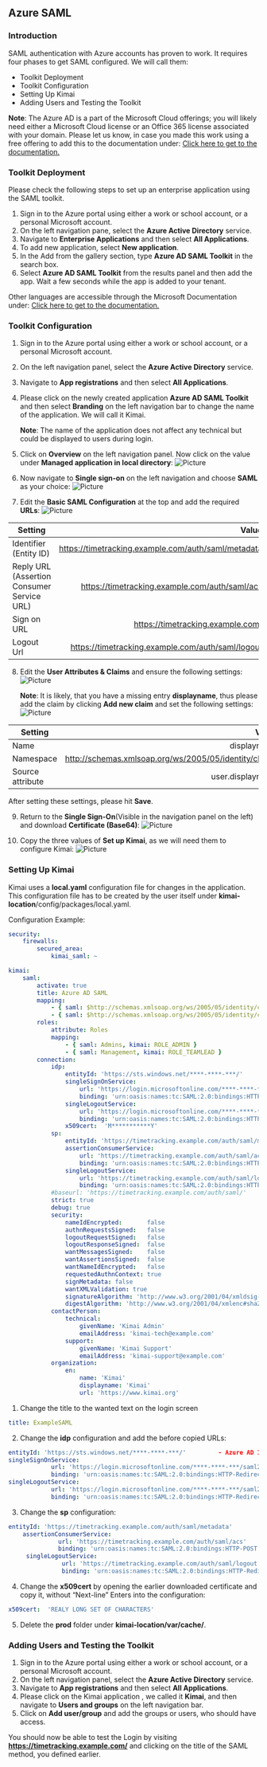 
## Azure SAML

### Introduction
SAML authentication with Azure accounts has proven to work. It requires four phases to get SAML configured. We will call them:
* Toolkit Deployment
* Toolkit Configuration
* Setting Up Kimai
* Adding Users and Testing the Toolkit

**Note**: The Azure AD is a part of the Microsoft Cloud offerings; you will likely need either a Microsoft Cloud license or an Office 365 license associated with your domain. Please let us know, in case you made this work using a free offering to add this to the documentation under: [Click here to get to the documentation.](https://github.com/kevinpapst/kimai2/discussions)

### Toolkit Deployment
Please check the following steps to set up an enterprise application using the SAML toolkit.

1.	Sign in to the Azure portal using either a work or school account, or a personal Microsoft account.
2.	On the left navigation pane, select the **Azure Active Directory** service.
3.	Navigate to **Enterprise Applications** and then select **All Applications**.
4.	To add new application, select **New application**.
5.	In the Add from the gallery section, type **Azure AD SAML Toolkit** in the search box.
6.	Select **Azure AD SAML Toolkit** from the results panel and then add the app. Wait a few seconds while the app is added to your tenant.

Other languages are accessible through the Microsoft Documentation under: 
[Click here to get to the documentation.](https://docs.microsoft.com/en-us/azure/active-directory/saas-apps/saml-toolkit-tutorial#adding-azure-ad-saml-toolkit-from-the-gallery)


### Toolkit Configuration

1.	Sign in to the Azure portal using either a work or school account, or a personal Microsoft account.
2.	On the left navigation panel, select the **Azure Active Directory** service.
3.	Navigate to **App registrations** and then select **All Applications**.
4.	Please click on the newly created application **Azure AD SAML Toolkit** and then select **Branding** on the left navigation bar to change the name of the application. We will call it Kimai.

	**Note**: The name of the application does not affect any technical but could be displayed to users during login.
5.	Click on **Overview** on the left navigation panel. Now click on the value under **Managed application in local directory**:
![Picture](https://hierstinktes.de/azure-saml-pic1.png)
 
6.	Now navigate to **Single sign-on** on the left navigation and choose **SAML** as your choice:
![Picture](https://hierstinktes.de/azure-saml-pic2.png)
 
7.	Edit the **Basic SAML Configuration** at the top and add the required **URLs**:
![Picture](https://hierstinktes.de/azure-saml-pic3.png)
 
| Setting |Value  |
| ------------- | -----:|
| Identifier (Entity ID) | https://timetracking.example.com/auth/saml/metadata |
| Reply URL (Assertion Consumer Service URL) | https://timetracking.example.com/auth/saml/acs |
| Sign on URL | https://timetracking.example.com/ |
| Logout Url | https://timetracking.example.com/auth/saml/logout |

8.	Edit the **User Attributes & Claims** and ensure the following settings: 
![Picture](https://hierstinktes.de/azure-saml-pic4.png)
 
	**Note**: It is likely, that you have a missing entry **displayname**, thus please add the claim by clicking **Add new claim** and set the following settings:  
![Picture](https://hierstinktes.de/azure-saml-pic5.png)

| Setting |Value  |
| ------------- | -----:|
| Name | displayname |
| Namespace | http://schemas.xmlsoap.org/ws/2005/05/identity/claims |
| Source attribute | user.displayname |


After setting these settings, please hit **Save**.

9.	Return to the **Single Sign-On**(Visible in the navigation panel on the left) and download **Certificate (Base64)**:
![Picture](https://hierstinktes.de/azure-saml-pic6.png) 

10.	Copy the three values of **Set up Kimai**, as we will need them to configure Kimai:
![Picture](https://hierstinktes.de/azure-saml-pic7.png)


### Setting Up Kimai
Kimai uses a **local.yaml** configuration file for changes in the application. This configuration file has to be created by the user itself under **kimai-location**/config/packages/local.yaml.

Configuration Example:
```yaml
security:
    firewalls:
        secured_area:
            kimai_saml: ~

kimai:
    saml:
        activate: true
        title: Azure AD SAML
        mapping:
            - { saml: $http://schemas.xmlsoap.org/ws/2005/05/identity/claims/emailaddress, kimai: email }
            - { saml: $http://schemas.xmlsoap.org/ws/2005/05/identity/claims/displayname, kimai: alias }
        roles:
            attribute: Roles
            mapping:
                - { saml: Admins, kimai: ROLE_ADMIN }
                - { saml: Management, kimai: ROLE_TEAMLEAD }
        connection:
            idp:
                entityId: 'https://sts.windows.net/****-****-***/'
                singleSignOnService:
                    url: 'https://login.microsoftonline.com/****-****-***/saml2'
                    binding: 'urn:oasis:names:tc:SAML:2.0:bindings:HTTP-Redirect'
                singleLogoutService:
                    url: 'https://login.microsoftonline.com/****-****-***/saml2'
                    binding: 'urn:oasis:names:tc:SAML:2.0:bindings:HTTP-Redirect'
                x509cert:  'M***********Y'
            sp:
                entityId: 'https://timetracking.example.com/auth/saml/metadata'
                assertionConsumerService:
                    url: 'https://timetracking.example.com/auth/saml/acs'
                    binding: 'urn:oasis:names:tc:SAML:2.0:bindings:HTTP-POST'
                singleLogoutService:
                    url: 'https://timetracking.example.com/auth/saml/logout'
                    binding: 'urn:oasis:names:tc:SAML:2.0:bindings:HTTP-Redirect'
            #baseurl: 'https://timetracking.example.com/auth/saml/'
            strict: true
            debug: true
            security:
                nameIdEncrypted:       false
                authnRequestsSigned:   false
                logoutRequestSigned:   false
                logoutResponseSigned:  false
                wantMessagesSigned:    false
                wantAssertionsSigned:  false
                wantNameIdEncrypted:   false
                requestedAuthnContext: true
                signMetadata: false
                wantXMLValidation: true
                signatureAlgorithm: 'http://www.w3.org/2001/04/xmldsig-more#rsa-sha256'
                digestAlgorithm: 'http://www.w3.org/2001/04/xmlenc#sha256'
            contactPerson:
                technical:
                    givenName: 'Kimai Admin'
                    emailAddress: 'kimai-tech@example.com'
                support:
                    givenName: 'Kimai Support'
                    emailAddress: 'kimai-support@example.com'
            organization:
                en:
                    name: 'Kimai'
                    displayname: 'Kimai'
                    url: 'https://www.kimai.org'
```

1. Change the title to the wanted text on the login screen
```yaml
title: ExampleSAML
```

2. Change the **idp** configuration and add the before copied URLs:

```yaml
entityId: 'https://sts.windows.net/****-****-***/'         - Azure AD Identifier
singleSignOnService:
            url: 'https://login.microsoftonline.com/****-****-***/saml2' – Login URL
            binding: 'urn:oasis:names:tc:SAML:2.0:bindings:HTTP-Redirect'
singleLogoutService:
            url: 'https://login.microsoftonline.com/****-****-***/saml2' – Logout URL
            binding: 'urn:oasis:names:tc:SAML:2.0:bindings:HTTP-Redirect'
```



3.	Change the **sp** configuration:

```yaml
entityId: 'https://timetracking.example.com/auth/saml/metadata'
    assertionConsumerService:
              url: 'https://timetracking.example.com/auth/saml/acs'
              binding: 'urn:oasis:names:tc:SAML:2.0:bindings:HTTP-POST'
     singleLogoutService:
               url: 'https://timetracking.example.com/auth/saml/logout'
               binding: 'urn:oasis:names:tc:SAML:2.0:bindings:HTTP-Redirect'

```    



4.	Change the **x509cert** by opening the earlier downloaded certificate and copy it, without “Next-line” Enters into the configuration:
```yaml
x509cert:  'REALY LONG SET OF CHARACTERS'

```    

5.	Delete the **prod** folder under **kimai-location/var/cache/**.


### Adding Users and Testing the Toolkit

1.	Sign in to the Azure portal using either a work or school account, or a personal Microsoft account.
2.	On the left navigation panel, select the **Azure Active Directory** service.
3.	Navigate to **App registrations** and then select **All Applications**.
4.	Please click on the Kimai application , we called it **Kimai**, and then navigate to **Users and groups** on the left navigation bar.
5. Click on **Add user/group** and add the groups or users, who should have access.

You should now be able to test the Login by visiting **https://timetracking.example.com/** and clicking on the title of the SAML method, you defined earlier.
